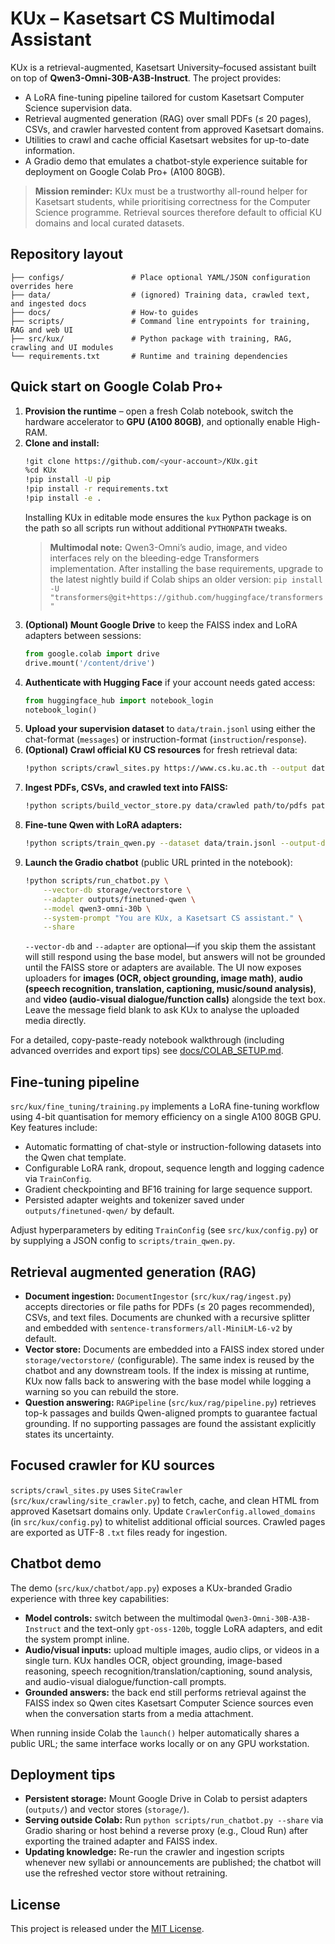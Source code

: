 # KUx – Kasetsart CS Multimodal Assistant

KUx is a retrieval-augmented, Kasetsart University–focused assistant built on top of **Qwen3-Omni-30B-A3B-Instruct**. The project provides:

- A LoRA fine-tuning pipeline tailored for custom Kasetsart Computer Science supervision data.
- Retrieval augmented generation (RAG) over small PDFs (≤ 20 pages), CSVs, and crawler harvested content from approved Kasetsart domains.
- Utilities to crawl and cache official Kasetsart websites for up-to-date information.
- A Gradio demo that emulates a chatbot-style experience suitable for deployment on Google Colab Pro+ (A100 80GB).

> **Mission reminder:** KUx must be a trustworthy all-round helper for Kasetsart students, while prioritising correctness for the Computer Science programme. Retrieval sources therefore default to official KU domains and local curated datasets.

## Repository layout

```
├── configs/               # Place optional YAML/JSON configuration overrides here
├── data/                  # (ignored) Training data, crawled text, and ingested docs
├── docs/                  # How-to guides
├── scripts/               # Command line entrypoints for training, RAG and web UI
├── src/kux/               # Python package with training, RAG, crawling and UI modules
└── requirements.txt       # Runtime and training dependencies
```

## Quick start on Google Colab Pro+

1. **Provision the runtime** – open a fresh Colab notebook, switch the hardware accelerator to **GPU (A100 80GB)**, and optionally enable High-RAM.
2. **Clone and install:**
   ```bash
   !git clone https://github.com/<your-account>/KUx.git
   %cd KUx
   !pip install -U pip
   !pip install -r requirements.txt
   !pip install -e .
   ```
   Installing KUx in editable mode ensures the `kux` Python package is on the path so all scripts run without additional `PYTHONPATH` tweaks.
   > **Multimodal note:** Qwen3-Omni’s audio, image, and video interfaces rely on the bleeding-edge Transformers implementation.
   > After installing the base requirements, upgrade to the latest nightly build if Colab ships an older version:
   > `pip install -U "transformers@git+https://github.com/huggingface/transformers"`
3. **(Optional) Mount Google Drive** to keep the FAISS index and LoRA adapters between sessions:
   ```python
   from google.colab import drive
   drive.mount('/content/drive')
   ```
4. **Authenticate with Hugging Face** if your account needs gated access:
   ```python
   from huggingface_hub import notebook_login
   notebook_login()
   ```
5. **Upload your supervision dataset** to `data/train.jsonl` using either the chat-format (`messages`) or instruction-format (`instruction`/`response`).
6. **(Optional) Crawl official KU CS resources** for fresh retrieval data:
   ```bash
   !python scripts/crawl_sites.py https://www.cs.ku.ac.th --output data/crawled --max-depth 1 --max-pages 10
   ```
7. **Ingest PDFs, CSVs, and crawled text into FAISS:**
   ```bash
   !python scripts/build_vector_store.py data/crawled path/to/pdfs path/to/csvs --vector-db storage/vectorstore
   ```
8. **Fine-tune Qwen with LoRA adapters:**
   ```bash
   !python scripts/train_qwen.py --dataset data/train.jsonl --output-dir outputs/finetuned-qwen
   ```
9. **Launch the Gradio chatbot** (public URL printed in the notebook):
   ```bash
   !python scripts/run_chatbot.py \
       --vector-db storage/vectorstore \
       --adapter outputs/finetuned-qwen \
       --model qwen3-omni-30b \
       --system-prompt "You are KUx, a Kasetsart CS assistant." \
       --share
   ```
   `--vector-db` and `--adapter` are optional—if you skip them the assistant will still respond using the base model, but answers will not be grounded until the FAISS store or adapters are available.
   The UI now exposes uploaders for **images (OCR, object grounding, image math)**, **audio (speech recognition, translation, captioning, music/sound analysis)**, and **video (audio-visual dialogue/function calls)** alongside the text box. Leave the message field blank to ask KUx to analyse the uploaded media directly.

For a detailed, copy-paste-ready notebook walkthrough (including advanced overrides and export tips) see [docs/COLAB_SETUP.md](docs/COLAB_SETUP.md).

## Fine-tuning pipeline

`src/kux/fine_tuning/training.py` implements a LoRA fine-tuning workflow using 4-bit quantisation for memory efficiency on a single A100 80GB GPU. Key features include:

- Automatic formatting of chat-style or instruction-following datasets into the Qwen chat template.
- Configurable LoRA rank, dropout, sequence length and logging cadence via `TrainConfig`.
- Gradient checkpointing and BF16 training for large sequence support.
- Persisted adapter weights and tokenizer saved under `outputs/finetuned-qwen/` by default.

Adjust hyperparameters by editing `TrainConfig` (see `src/kux/config.py`) or by supplying a JSON config to `scripts/train_qwen.py`.

## Retrieval augmented generation (RAG)

- **Document ingestion:** `DocumentIngestor` (`src/kux/rag/ingest.py`) accepts directories or file paths for PDFs (≤ 20 pages recommended), CSVs, and text files. Documents are chunked with a recursive splitter and embedded with `sentence-transformers/all-MiniLM-L6-v2` by default.
- **Vector store:** Documents are embedded into a FAISS index stored under `storage/vectorstore/` (configurable). The same index is reused by the chatbot and any downstream tools. If the index is missing at runtime, KUx now falls back to answering with the base model while logging a warning so you can rebuild the store.
- **Question answering:** `RAGPipeline` (`src/kux/rag/pipeline.py`) retrieves top-k passages and builds Qwen-aligned prompts to guarantee factual grounding. If no supporting passages are found the assistant explicitly states its uncertainty.

## Focused crawler for KU sources

`scripts/crawl_sites.py` uses `SiteCrawler` (`src/kux/crawling/site_crawler.py`) to fetch, cache, and clean HTML from approved Kasetsart domains only. Update `CrawlerConfig.allowed_domains` (in `src/kux/config.py`) to whitelist additional official sources. Crawled pages are exported as UTF-8 `.txt` files ready for ingestion.

## Chatbot demo

The demo (`src/kux/chatbot/app.py`) exposes a KUx-branded Gradio experience with three key capabilities:

- **Model controls:** switch between the multimodal `Qwen3-Omni-30B-A3B-Instruct` and the text-only `gpt-oss-120b`, toggle LoRA adapters, and edit the system prompt inline.
- **Audio/visual inputs:** upload multiple images, audio clips, or videos in a single turn. KUx handles OCR, object grounding, image-based reasoning, speech recognition/translation/captioning, sound analysis, and audio-visual dialogue/function-call prompts.
- **Grounded answers:** the back end still performs retrieval against the FAISS index so Qwen cites Kasetsart Computer Science sources even when the conversation starts from a media attachment.

When running inside Colab the `launch()` helper automatically shares a public URL; the same interface works locally or on any GPU workstation.

## Deployment tips

- **Persistent storage:** Mount Google Drive in Colab to persist adapters (`outputs/`) and vector stores (`storage/`).
- **Serving outside Colab:** Run `python scripts/run_chatbot.py --share` via Gradio sharing or host behind a reverse proxy (e.g., Cloud Run) after exporting the trained adapter and FAISS index.
- **Updating knowledge:** Re-run the crawler and ingestion scripts whenever new syllabi or announcements are published; the chatbot will use the refreshed vector store without retraining.

## License

This project is released under the [MIT License](LICENSE).
